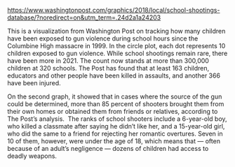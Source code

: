https://www.washingtonpost.com/graphics/2018/local/school-shootings-database/?noredirect=on&utm_term=.24d2a1a24203 

This is a visualization from Washington Post on tracking how many children have been exposed to gun violence during school hours since the Columbine High massacre in 1999. In the circle plot, each dot represents 10 children exposed to gun violence. While school shootings remain rare, there have been more in 2021. The count now stands at more than 300,000 children at 320 schools. The Post has found that at least 163 children, educators and other people have been killed in assaults, and another 366 have been injured. 

On the second graph, it showed that in cases where the source of the gun could be determined, more than 85 percent of shooters brought them from their own homes or obtained them from friends or relatives, according to The Post’s analysis. 
The ranks of school shooters include a 6-year-old boy, who killed a classmate after saying he didn’t like her, and a 15-year-old girl, who did the same to a friend for rejecting her romantic overtures. Seven in 10 of them, however, were under the age of 18, which means that — often because of an adult’s negligence — dozens of children had access to deadly weapons.
